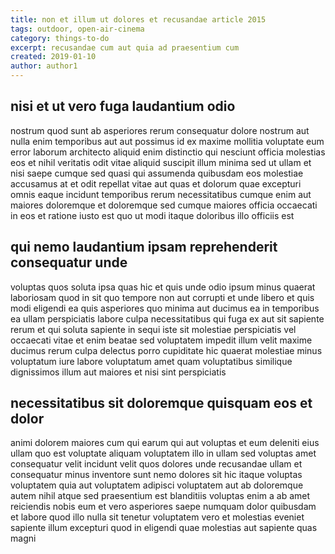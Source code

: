 ```yaml
---
title: non et illum ut dolores et recusandae article 2015
tags: outdoor, open-air-cinema
category: things-to-do
excerpt: recusandae cum aut quia ad praesentium cum
created: 2019-01-10
author: author1
---
```


## nisi et ut vero fuga laudantium odio

nostrum quod sunt ab asperiores rerum consequatur dolore nostrum aut nulla enim temporibus aut aut possimus id ex maxime mollitia voluptate eum error laborum architecto aliquid enim distinctio qui nesciunt officia molestias eos et nihil veritatis odit vitae aliquid suscipit illum minima sed ut ullam et nisi saepe cumque sed quasi qui assumenda quibusdam eos molestiae accusamus at et odit repellat vitae aut quas et dolorum quae excepturi omnis eaque incidunt temporibus rerum necessitatibus cumque enim aut maiores doloremque et doloremque sed cumque maiores officia occaecati in eos et ratione iusto est quo ut modi itaque doloribus illo officiis est

## qui nemo laudantium ipsam reprehenderit consequatur unde

voluptas quos soluta ipsa quas hic et quis unde odio ipsum minus quaerat laboriosam quod in sit quo tempore non aut corrupti et unde libero et quis modi eligendi ea quis asperiores quo minima aut ducimus ea in temporibus ea ullam perspiciatis labore culpa necessitatibus qui fuga ex aut sit sapiente rerum et qui soluta sapiente in sequi iste sit molestiae perspiciatis vel occaecati vitae et enim beatae sed voluptatem impedit illum velit maxime ducimus rerum culpa delectus porro cupiditate hic quaerat molestiae minus voluptatum iure labore voluptatum amet quam voluptatibus similique dignissimos illum aut maiores et nisi sint perspiciatis

## necessitatibus sit doloremque quisquam eos et dolor

animi dolorem maiores cum qui earum qui aut voluptas et eum deleniti eius ullam quo est voluptate aliquam voluptatem illo in ullam sed voluptas amet consequatur velit incidunt velit quos dolores unde recusandae ullam et consequatur minus inventore sunt nemo dolores sit hic itaque voluptas voluptatem quia aut voluptatem adipisci voluptatem aut ab doloremque autem nihil atque sed praesentium est blanditiis voluptas enim a ab amet reiciendis nobis eum et vero asperiores saepe numquam dolor quibusdam et labore quod illo nulla sit tenetur voluptatem vero et molestias eveniet sapiente illum excepturi quod in eligendi quae molestias aut sapiente quas magni
